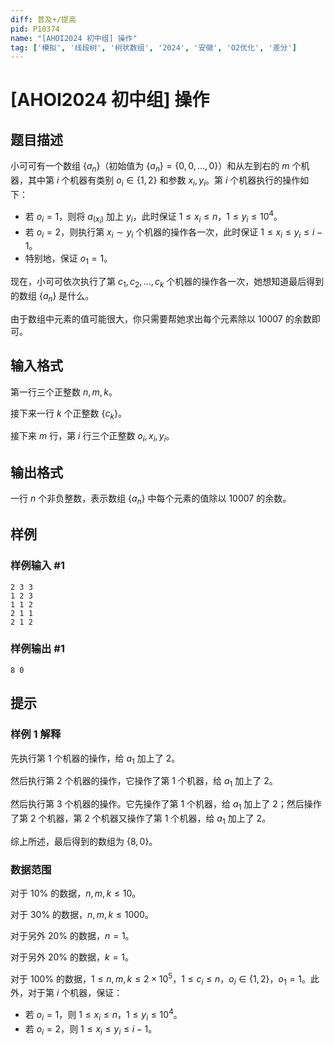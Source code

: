 ```yaml
---
diff: 普及+/提高
pid: P10374
name: "[AHOI2024 初中组] 操作"
tag: ['模拟', '线段树', '树状数组', '2024', '安徽', 'O2优化', '差分']
---
```

# [AHOI2024 初中组] 操作
## 题目描述

小可可有一个数组 $\{a_n\}$（初始值为 $\{a_n\}=\{0,0,\ldots,0\}$）和从左到右的 $m$ 个机器，其中第 $i$ 个机器有类别 $o_i \in \{1,2\}$ 和参数 $x_i,y_i$。第 $i$ 个机器执行的操作如下：

- 若 $o_i=1$，则将 $a_{(x_i)}$ 加上 $y_i$，此时保证 $1 \le x_i \le n$，$1 \le y_i \le 10^4$。
- 若 $o_i=2$，则执行第 $x_i \sim y_i$ 个机器的操作各一次，此时保证 $1 \le x_i \le y_i \le i-1$。
- 特别地，保证 $o_1=1$。

现在，小可可依次执行了第 $c_1,c_2,\ldots,c_k$ 个机器的操作各一次，她想知道最后得到的数组 $\{a_n\}$ 是什么。

由于数组中元素的值可能很大，你只需要帮她求出每个元素除以 $10007$ 的余数即可。
## 输入格式

第一行三个正整数 $n,m,k$。

接下来一行 $k$ 个正整数 $\{c_k\}$。

接下来 $m$ 行，第 $i$ 行三个正整数 $o_i,x_i,y_i$。
## 输出格式

一行 $n$ 个非负整数，表示数组 $\{a_n\}$ 中每个元素的值除以 $10007$ 的余数。
## 样例

### 样例输入 #1
```
2 3 3
1 2 3
1 1 2
2 1 1
2 1 2
```
### 样例输出 #1
```
8 0
```
## 提示

### 样例 1 解释

先执行第 $1$ 个机器的操作，给 $a_1$ 加上了 $2$。

然后执行第 $2$ 个机器的操作，它操作了第 $1$ 个机器，给 $a_1$ 加上了 $2$。

然后执行第 $3$ 个机器的操作。它先操作了第 $1$ 个机器，给 $a_1$ 加上了 $2$；然后操作了第 $2$ 个机器，第 $2$ 个机器又操作了第 $1$ 个机器，给 $a_1$ 加上了 $2$。

综上所述，最后得到的数组为 $\{8,0\}$。

### 数据范围


对于 $10\%$ 的数据，$n,m,k \le 10$。

对于 $30\%$ 的数据，$n,m,k \le 1000$。

对于另外 $20\%$ 的数据，$n=1$。

对于另外 $20\%$ 的数据，$k=1$。

对于 $100\%$ 的数据，$1 \le n,m,k \le 2 \times 10^5$，$1 \le c_i \le n$，$o_i \in \{1,2\}$，$o_1=1$。此外，对于第 $i$ 个机器，保证：

- 若 $o_i=1$，则 $1 \le x_i \le n$，$1 \le y_i \le 10^4$。
- 若 $o_i=2$，则 $1 \le x_i \le y_i \le i-1$。
